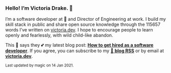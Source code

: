 ### Hello! I’m Victoria Drake. 👋

I’m a software developer at 💜 and Director of Engineering at work. I build my skill stack in public and share open source knowledge through the 115657 words I’ve written on [victoria.dev](https://victoria.dev). I hope to encourage people to learn openly and fearlessly, with wild child-like abandon.

This 🦔 says they 💕 my latest blog post: **[How to get hired as a software developer](https://victoria.dev/blog/how-to-get-hired-as-a-software-developer/)**. If you agree, you can subscribe to my [📡 **blog RSS**](https://victoria.dev/index.xml) or by email at [**victoria.dev**](https://victoria.dev).

<sub>Last updated by magic on 14 Jan 2021.</sub>
